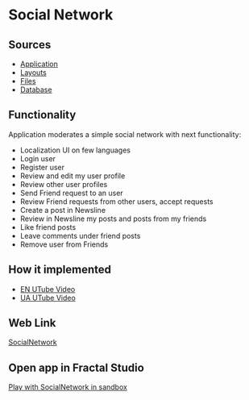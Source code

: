 # Social Network

## Sources

- [Application](https://github.com/fraplat/FractalPlatform/tree/main/FractalPlatform.Examples/Applications/SocialNetwork/SocialNetworkApplication.cs)
- [Layouts](https://github.com/fraplat/FractalPlatform/tree/main/FractalPlatform.Examples/Layouts/SocialNetwork)
- [Files](https://github.com/fraplat/FractalPlatform/tree/main/FractalPlatform.Examples/Files/SocialNetwork)
- [Database](https://github.com/fraplat/FractalPlatform/tree/main/FractalPlatform.Examples/Databases/SocialNetwork)

## Functionality

Application moderates a simple social network with next functionality:

- Localization UI on few languages
- Login user
- Register user
- Review and edit my user profile
- Review other user profiles
- Send Friend request to an user
- Review Friend requests from other users, accept requests
- Create a post in Newsline
- Review in Newsline my posts and posts from my friends
- Like friend posts
- Leave comments under friend posts
- Remove user from Friends

## How it implemented

- [EN UTube Video](https://fraplat.tech/jupiter/UTube?tag=117)
- [UA UTube Video](https://fraplat.tech/jupiter/UTube?tag=217)

## Web Link

[SocialNetwork](https://fraplat.tech/jupiter/SocialNetwork)

## Open app in Fractal Studio

[Play with SocialNetwork in sandbox](https://fraplat.tech/mars/FractalStudio/?tag=SocialNetwork+template)


